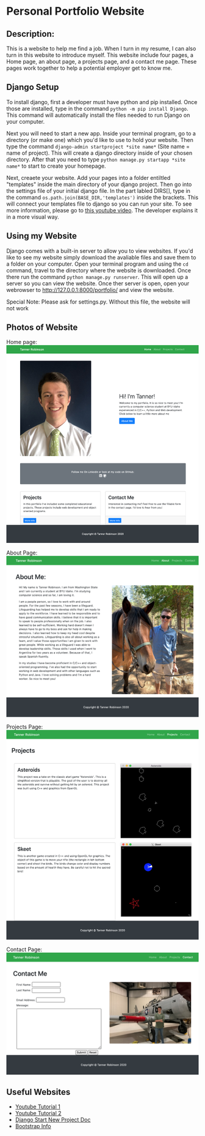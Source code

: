 # Personal Portfolio Website #
## Description: ##
This is a website to help me find a job. When I turn in my resume, I can also turn in this website to introduce myself. This website include four pages, a Home page, an about page, a projects page, and a contact me page. These pages work together to help a potential employer get to know me.

## Django Setup ##
To install django, first a developer must have python and pip installed. Once those are installed, type in the command ```python -m pip install Django```. This command will automatically install the files needed to run Django on your computer.

Next you will need to start a new app. Inside your terminal program, go to a directory (or make one) which you'd like to use to hold your website. Then type the command ```django-admin startproject *site name*``` (Site name = name of project). This will create a django directory inside of your chosen directory. After that you need to type ```python manage.py startapp *site name*``` to start to create your homepage.

Next, creaete your website. Add your pages into a folder entiltled "templates" inside the main directory of your django project. Then go into the settings file of your initial django file. In the part labled DIRS[], type in the command ```os.path.join(BASE_DIR,'templates')``` inside the brackets. This will connect your templates file to django so you can run your site. To see more information, please go to [this youtube video](https://www.youtube.com/watch?v=h7rvyDK70FA&t=3s). The developer explains it in a more visual way.

## Using my Website ##
Django comes with a built-in server to allow you to view websites. If you'd like to see my website simply download the avaliable files and save them to a folder on your computer. Open your terminal program and using the `cd` command, travel to the directory where the website is downloaded. Once there run the command ```python manage.py runserver```. This will open up a server so you can view the website. Once ther server is open, open your webrowser to http://127.0.0.1:8000/portfolio/ and view the website.

Special Note: Please ask for settings.py. Without this file, the website will not work

## Photos of Website

Home page:
![Home Page Picture](home.png)

About Page:
![About Page Picture](about.png)

Projects Page:
![Projects Page Picture](projects.png)

Contact Page:
![Contact Page Picture](contact.png)

## Useful Websites ##

* [Youtube Tutorial 1](https://www.youtube.com/watch?v=h7rvyDK70FA&t=3s)
* [Youtube Tutorial 2](https://www.youtube.com/watch?v=ovql0Ui3n_I)
* [Django Start New Project Doc](https://docs.djangoproject.com/en/3.1/intro/tutorial01/)
* [Bootstrap Info](https://getbootstrap.com/docs/4.0/utilities/colors/)